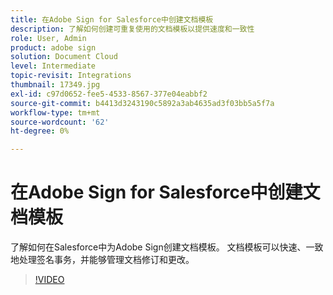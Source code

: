 ```yaml
---
title: 在Adobe Sign for Salesforce中创建文档模板
description: 了解如何创建可重复使用的文档模板以提供速度和一致性
role: User, Admin
product: adobe sign
solution: Document Cloud
level: Intermediate
topic-revisit: Integrations
thumbnail: 17349.jpg
exl-id: c97d0652-fee5-4533-8567-377e04eabbf2
source-git-commit: b4413d3243190c5892a3ab4635ad3f03bb5a5f7a
workflow-type: tm+mt
source-wordcount: '62'
ht-degree: 0%

---
```


# 在Adobe Sign for Salesforce中创建文档模板

了解如何在Salesforce中为Adobe Sign创建文档模板。 文档模板可以快速、一致地处理签名事务，并能够管理文档修订和更改。

>[!VIDEO](https://video.tv.adobe.com/v/17349?hidetitle=true)
